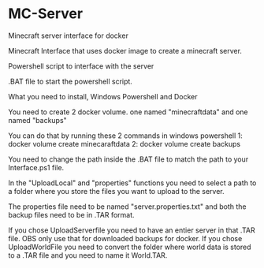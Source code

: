# MC-Server
Minecraft server interface for docker


Minecraft Interface that uses docker image to create a minecraft server.

Powershell script to interface with the server

.BAT file to start the powershell script.

What you need to install, Windows Powershell and Docker

You need to create 2 docker volume. one named "minecraftdata" and one named "backups"

You can do that by running these 2 commands in windows powershell
        1: docker volume create minecaraftdata
        2: docker volume create backups

You need to change the path inside the .BAT file to match the path to your Interface.ps1 file. 

In the "UploadLocal" and "properties" functions you need to select a path to a folder where you store the files you want to upload to the server. 

The properties file need to be named "server.properties.txt" and both the backup files need to be in .TAR format. 

If you chose UploadServerfile you need to have an entier server in that .TAR file. OBS only use that for downloaded backups for docker. If you chose UploadWorldFile you need to convert the folder where world data is stored to a .TAR file and you need to name it World.TAR. 
